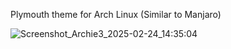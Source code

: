 Plymouth theme for Arch Linux (Similar to Manjaro)

![Screenshot_Archie3_2025-02-24_14:35:04](https://github.com/user-attachments/assets/e9fe5dd0-9032-449f-8f68-ebdefb315be9)
